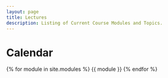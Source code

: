 ```yaml
---
layout: page
title: Lectures
description: Listing of Current Course Modules and Topics.
---
```


# Calendar

{% for module in site.modules %}
{{ module }}
{% endfor %}